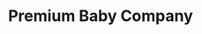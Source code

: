 ---
title: "Premium Baby Company"
url: /ciudad-autonoma-de-buenos-aires/premium-baby-company/
shop: artículos para bebés
---